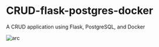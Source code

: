 # CRUD-flask-postgres-docker
A CRUD application using Flask, PostgreSQL, and Docker


![arc](https://github.com/hhuseyincosgun/CRUD-flask-postgres-docker/assets/21257660/030f6560-a45a-44fe-90a3-d1922543c9f0)
